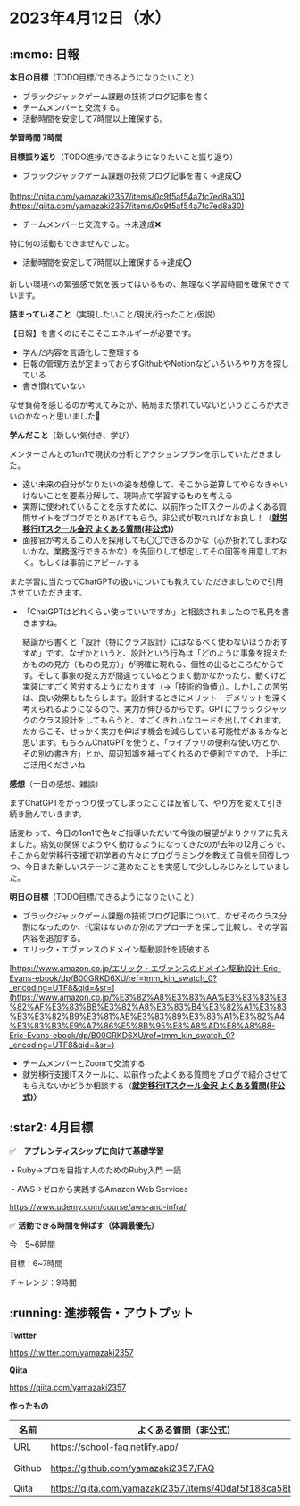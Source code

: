 # 2023年4月12日（水）
## \:memo: 日報 

**本日の目標**（TODO目標/できるようになりたいこと）

- ブラックジャックゲーム課題の技術ブログ記事を書く
- チームメンバーと交流する。
- 活動時間を安定して7時間以上確保する。

**学習時間 7時間**

**目標振り返り**（TODO進捗/できるようになりたいこと振り返り）

- ブラックジャックゲーム課題の技術ブログ記事を書く→達成⭕️

[https://qiita.com/yamazaki2357/items/0c9f5af54a7fc7ed8a30](https://qiita.com/yamazaki2357/items/0c9f5af54a7fc7ed8a30)

- チームメンバーと交流する。→未達成❌

特に何の活動もできませんでした。

- 活動時間を安定して7時間以上確保する→達成⭕️

新しい環境への緊張感で気を張ってはいるもの、無理なく学習時間を確保できています。

**詰まっていること**（実現したいこと/現状/行ったこと/仮説）

【日報】を書くのにそこそこエネルギーが必要です。

- 学んだ内容を言語化して整理する
- 日報の管理方法が定まっておらずGithubやNotionなどいろいろやり方を探している
- 書き慣れていない

なぜ負荷を感じるのか考えてみたが、結局まだ慣れていないというところが大きいのかなっと思いました🤔

**学んだこと**（新しい気付き、学び）

メンターさんとの1on1で現状の分析とアクションプランを示していただきました。

- 遠い未来の自分がなりたいの姿を想像して、そこから逆算してやらなきゃいけないことを要素分解して、現時点で学習するものを考える
- 実際に使われていることを示すために、以前作ったITスクールのよくある質問サイトをブログでとりあげてもらう。非公式が取れればなお良し！（**[就労移行ITスクール金沢 よくある質問(非公式)](https://school-faq.netlify.app/)）**
- 面接官が考えるこの人を採用しても〇〇できるのかな（心が折れてしまわないかな。業務遂行できるかな）を先回りして想定してその回答を用意しておく。もしくは事前にアピールする

また学習に当たってChatGPTの扱いについても教えていただきましたので引用させていただきます。

- 「ChatGPTはどれくらい使っていいですか」と相談されましたので私見を書きますね。
    
    結論から書くと「設計（特にクラス設計）にはなるべく使わないほうがおすすめ」です。なぜかというと、設計という行為は「どのように事象を捉えたかものの見方（ものの見方）」が明確に現れる、個性の出るところだからです。そして事象の捉え方が間違っているとうまく動かなかったり、動くけど実装にすごく苦労するようになります（→「技術的負債」）。しかしこの苦労は、良い効果ももたらします。設計するときにメリット・デメリットを深く考えられるようになるので、実力が伸びるからです。GPTにブラックジャックのクラス設計をしてもらうと、すごくきれいなコードを出してくれます。だからこそ、せっかく実力を伸ばす機会を減らしている可能性があるかなと思います。もちろんChatGPTを使うと、「ライブラリの便利な使い方とか、その別の書き方」とか、周辺知識を補ってくれるので便利ですので、上手にご活用くださいね
    

**感想**（一日の感想、雑談）

まずChatGPTをがっつり使ってしまったことは反省して、やり方を変えて引き続き励んでいきます。

話変わって、今日の1on1で色々ご指導いただいて今後の展望がよりクリアに見えました。病気の関係でようやく動けるようになってきたのが去年の12月ごろで、そこから就労移行支援で初学者の方々にプログラミングを教えて自信を回復しつつ、今日また新しいステージに進めたことを実感して少ししみじみとしていました。

**明日の目標**（TODO目標/できるようになりたいこと）

- ブラックジャックゲーム課題の技術ブログ記事について、なぜそのクラス分割になったのか、代案はないのか別のアプローチを探して比較し、その学習内容を追加する。
- エリック・エヴァンスのドメイン駆動設計を読破する

[https://www.amazon.co.jp/エリック・エヴァンスのドメイン駆動設計-Eric-Evans-ebook/dp/B00GRKD6XU/ref=tmm_kin_swatch_0?_encoding=UTF8&qid=&sr=](https://www.amazon.co.jp/%E3%82%A8%E3%83%AA%E3%83%83%E3%82%AF%E3%83%BB%E3%82%A8%E3%83%B4%E3%82%A1%E3%83%B3%E3%82%B9%E3%81%AE%E3%83%89%E3%83%A1%E3%82%A4%E3%83%B3%E9%A7%86%E5%8B%95%E8%A8%AD%E8%A8%88-Eric-Evans-ebook/dp/B00GRKD6XU/ref=tmm_kin_swatch_0?_encoding=UTF8&qid=&sr=)

- チームメンバーとZoomで交流する
- 就労移行支援ITスクールに、以前作ったよくある質問をブログで紹介させてもらえないかどうか相談する（**[就労移行ITスクール金沢 よくある質問(非公式)](https://school-faq.netlify.app/)）**


## \:star2: 4月目標 

✅　**アプレンティスシップに向けて基礎学習**

・Ruby→プロを目指す人のためのRuby入門 一読

・AWS→ゼロから実践するAmazon Web Services

https://www.udemy.com/course/aws-and-infra/

✅ **活動できる時間を伸ばす（体調最優先）**

今：5~6時間

目標：6~7時間

チャレンジ：9時間 

## \:running: 進捗報告・アウトプット

**Twitter**

https://twitter.com/yamazaki2357

**Qiita**

https://qiita.com/yamazaki2357

**作ったもの**

| 名前 | よくある質問（非公式） | 共同開発題材の提案 | AI×自動化 ブログ |
|---|---|---|---|
|URL|https://school-faq.netlify.app/|https://coding-together.netlify.app|ブログ: https://yamazaki2357.hatenablog.com|
|Github|https://github.com/yamazaki2357/FAQ|https://github.com/yamazaki2357/site-coding||
|Qiita|https://qiita.com/yamazaki2357/items/40daf5f188ca58b61e91||https://qiita.com/yamazaki2357/items/8a3db105e907ee4d8a7c|
<!-- 
githubトップを彩るテスト
<h3 align="left">Languages and Tools:</h3>
<p align="left"> <a href="https://www.w3schools.com/css/" target="_blank" rel="noreferrer"> <img src="https://raw.githubusercontent.com/devicons/devicon/master/icons/css3/css3-original-wordmark.svg" alt="css3" width="40" height="40"/> </a> <a href="https://www.docker.com/" target="_blank" rel="noreferrer"> <img src="https://raw.githubusercontent.com/devicons/devicon/master/icons/docker/docker-original-wordmark.svg" alt="docker" width="40" height="40"/> </a> <a href="https://www.figma.com/" target="_blank" rel="noreferrer"> <img src="https://www.vectorlogo.zone/logos/figma/figma-icon.svg" alt="figma" width="40" height="40"/> </a> <a href="https://firebase.google.com/" target="_blank" rel="noreferrer"> <img src="https://www.vectorlogo.zone/logos/firebase/firebase-icon.svg" alt="firebase" width="40" height="40"/> </a> <a href="https://git-scm.com/" target="_blank" rel="noreferrer"> <img src="https://www.vectorlogo.zone/logos/git-scm/git-scm-icon.svg" alt="git" width="40" height="40"/> </a> <a href="https://heroku.com" target="_blank" rel="noreferrer"> <img src="https://www.vectorlogo.zone/logos/heroku/heroku-icon.svg" alt="heroku" width="40" height="40"/> </a> <a href="https://www.w3.org/html/" target="_blank" rel="noreferrer"> <img src="https://raw.githubusercontent.com/devicons/devicon/master/icons/html5/html5-original-wordmark.svg" alt="html5" width="40" height="40"/> </a> <a href="https://www.jenkins.io" target="_blank" rel="noreferrer"> <img src="https://www.vectorlogo.zone/logos/jenkins/jenkins-icon.svg" alt="jenkins" width="40" height="40"/> </a> <a href="https://kubernetes.io" target="_blank" rel="noreferrer"> <img src="https://www.vectorlogo.zone/logos/kubernetes/kubernetes-icon.svg" alt="kubernetes" width="40" height="40"/> </a> <a href="https://www.linux.org/" target="_blank" rel="noreferrer"> <img src="https://raw.githubusercontent.com/devicons/devicon/master/icons/linux/linux-original.svg" alt="linux" width="40" height="40"/> </a> <a href="https://www.mysql.com/" target="_blank" rel="noreferrer"> <img src="https://raw.githubusercontent.com/devicons/devicon/master/icons/mysql/mysql-original-wordmark.svg" alt="mysql" width="40" height="40"/> </a> <a href="https://nodejs.org" target="_blank" rel="noreferrer"> <img src="https://raw.githubusercontent.com/devicons/devicon/master/icons/nodejs/nodejs-original-wordmark.svg" alt="nodejs" width="40" height="40"/> </a> <a href="https://rubyonrails.org" target="_blank" rel="noreferrer"> <img src="https://raw.githubusercontent.com/devicons/devicon/master/icons/rails/rails-original-wordmark.svg" alt="rails" width="40" height="40"/> </a> <a href="https://reactjs.org/" target="_blank" rel="noreferrer"> <img src="https://raw.githubusercontent.com/devicons/devicon/master/icons/react/react-original-wordmark.svg" alt="react" width="40" height="40"/> </a> <a href="https://www.ruby-lang.org/en/" target="_blank" rel="noreferrer"> <img src="https://raw.githubusercontent.com/devicons/devicon/master/icons/ruby/ruby-original.svg" alt="ruby" width="40" height="40"/> </a> <a href="https://vuejs.org/" target="_blank" rel="noreferrer"> <img src="https://raw.githubusercontent.com/devicons/devicon/master/icons/vuejs/vuejs-original-wordmark.svg" alt="vuejs" width="40" height="40"/> </a> </p>
-->
